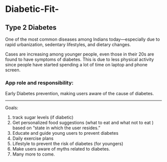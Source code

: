 # Diabetic-Fit-
## Type 2 Diabetes
One of the most common diseases among Indians today—especially due to rapid urbanization, sedentary lifestyles, and dietary changes.

Cases are increasing among younger people, even those in their 20s are found to have symptoms of diabetes. This is due to less physical activity since people have started spending a lot of time on laptop and phone screen.

### App role and responsibility:  
Early Diabetes prevention, making users aware of the cause of diabetes.
<hr>

Goals:
1. track sugar levels (if diabetic) 
2. Get personalized food suggestions (what to eat and what not to eat ) based on “state in which the user resides.”
3. Educate and guide young users to prevent diabetes
4. Daily exercise plans
5. Lifestyle to prevent the risk of diabetes (for youngers)
6. Make users aware of myths related to diabetes.
7. Many more to come.

